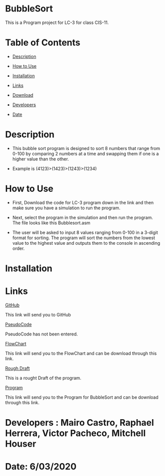 # BubbleSort

This is a Program project for LC-3 for class CIS-11.

# Table of Contents

- [Description]()

- [How to Use]()

- [Installation]()

- [Links]()

- [Download]()

- [Developers]()

- [Date]()

# Description

* This bubble sort program is designed to sort 8 numbers that range from 0-100 by comparing 2 numbers at a time and swapping them if one is a higher value than the other.

* Example is (4123)>(1423)>(1243)>(1234)

# How to Use

- First, Download the code for LC-3 program down in the link and then make sure you have a simulation to run the program.

- Next, select the program in the simulation and then run the program. The file looks like this Bubblesort.asm

- The user will be asked to input 8 values ranging from 0-100 in a 3-digit format for sorting. The program will sort the numbers from the lowest value to the highest value and outputs them to the console in ascending order.

# Installation

# Links

[GitHub](https://github.com/Mabe2515/BubbleSort)

This link will send you to GitHub

[PseudoCode](https://github.com/Mabe2515/BubbleSort/blob/master/PseudoCode)

PseudoCode has not been entered.

[FlowChart](https://github.com/Mabe2515/BubbleSort/blob/master/FLOWCHART%20CIS11.docx)

This link will send you to the FlowChart and can be download through this link.

[Rough Draft]()

This is a rought Draft of the program.

[Program](https://github.com/Mabe2515/BubbleSort/blob/master/BubbleSort.asm)

This link will send you to the Program for BubbleSort and can be download through this link.




# Developers : Mairo Castro, Raphael Herrera, Victor Pacheco, Mitchell Houser

# Date: 6/03/2020
